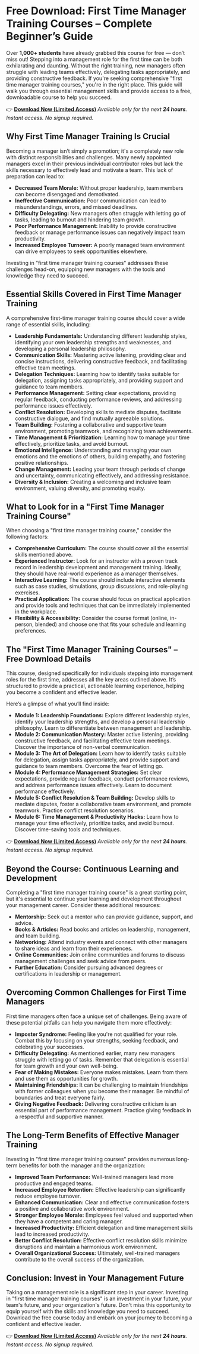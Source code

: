 # Free Download: First Time Manager Training Courses – Complete Beginner’s Guide

Over **1,000+ students** have already grabbed this course for free — don’t miss out!
Stepping into a management role for the first time can be both exhilarating and daunting. Without the right training, new managers often struggle with leading teams effectively, delegating tasks appropriately, and providing constructive feedback. If you're seeking comprehensive "first time manager training courses," you're in the right place. This guide will walk you through essential management skills and provide access to a free, downloadable course to help you succeed.

👉 [**Download Now (Limited Access)**](https://udemywork.com/first-time-manager-training-courses)
_Available only for the next **24 hours**. Instant access. No signup required._

## Why First Time Manager Training Is Crucial

Becoming a manager isn’t simply a promotion; it's a completely new role with distinct responsibilities and challenges. Many newly appointed managers excel in their previous individual contributor roles but lack the skills necessary to effectively lead and motivate a team. This lack of preparation can lead to:

*   **Decreased Team Morale:** Without proper leadership, team members can become disengaged and demotivated.
*   **Ineffective Communication:** Poor communication can lead to misunderstandings, errors, and missed deadlines.
*   **Difficulty Delegating:** New managers often struggle with letting go of tasks, leading to burnout and hindering team growth.
*   **Poor Performance Management:** Inability to provide constructive feedback or manage performance issues can negatively impact team productivity.
*   **Increased Employee Turnover:** A poorly managed team environment can drive employees to seek opportunities elsewhere.

Investing in "first time manager training courses" addresses these challenges head-on, equipping new managers with the tools and knowledge they need to succeed.

## Essential Skills Covered in First Time Manager Training

A comprehensive first-time manager training course should cover a wide range of essential skills, including:

*   **Leadership Fundamentals:** Understanding different leadership styles, identifying your own leadership strengths and weaknesses, and developing a personal leadership philosophy.
*   **Communication Skills:** Mastering active listening, providing clear and concise instructions, delivering constructive feedback, and facilitating effective team meetings.
*   **Delegation Techniques:** Learning how to identify tasks suitable for delegation, assigning tasks appropriately, and providing support and guidance to team members.
*   **Performance Management:** Setting clear expectations, providing regular feedback, conducting performance reviews, and addressing performance issues effectively.
*   **Conflict Resolution:** Developing skills to mediate disputes, facilitate constructive dialogue, and find mutually agreeable solutions.
*   **Team Building:** Fostering a collaborative and supportive team environment, promoting teamwork, and recognizing team achievements.
*   **Time Management & Prioritization:** Learning how to manage your time effectively, prioritize tasks, and avoid burnout.
*   **Emotional Intelligence:** Understanding and managing your own emotions and the emotions of others, building empathy, and fostering positive relationships.
*   **Change Management:** Leading your team through periods of change and uncertainty, communicating effectively, and addressing resistance.
*   **Diversity & Inclusion:** Creating a welcoming and inclusive team environment, valuing diversity, and promoting equity.

## What to Look for in a "First Time Manager Training Course"

When choosing a "first time manager training course," consider the following factors:

*   **Comprehensive Curriculum:** The course should cover all the essential skills mentioned above.
*   **Experienced Instructor:** Look for an instructor with a proven track record in leadership development and management training. Ideally, they should have real-world experience as a manager themselves.
*   **Interactive Learning:** The course should include interactive elements such as case studies, simulations, group discussions, and role-playing exercises.
*   **Practical Application:** The course should focus on practical application and provide tools and techniques that can be immediately implemented in the workplace.
*   **Flexibility & Accessibility:** Consider the course format (online, in-person, blended) and choose one that fits your schedule and learning preferences.

## The "First Time Manager Training Courses" – Free Download Details

This course, designed specifically for individuals stepping into management roles for the first time, addresses all the key areas outlined above. It’s structured to provide a practical, actionable learning experience, helping you become a confident and effective leader.

Here’s a glimpse of what you’ll find inside:

*   **Module 1: Leadership Foundations:** Explore different leadership styles, identify your leadership strengths, and develop a personal leadership philosophy. Learn to differentiate between management and leadership.
*   **Module 2: Communication Mastery:** Master active listening, providing constructive feedback, and facilitating effective team meetings. Discover the importance of non-verbal communication.
*   **Module 3: The Art of Delegation:** Learn how to identify tasks suitable for delegation, assign tasks appropriately, and provide support and guidance to team members. Overcome the fear of letting go.
*   **Module 4: Performance Management Strategies:** Set clear expectations, provide regular feedback, conduct performance reviews, and address performance issues effectively. Learn to document performance effectively.
*   **Module 5: Conflict Resolution & Team Building:** Develop skills to mediate disputes, foster a collaborative team environment, and promote teamwork. Practice conflict resolution scenarios.
*   **Module 6: Time Management & Productivity Hacks:** Learn how to manage your time effectively, prioritize tasks, and avoid burnout. Discover time-saving tools and techniques.

👉 [**Download Now (Limited Access)**](https://udemywork.com/first-time-manager-training-courses)
_Available only for the next **24 hours**. Instant access. No signup required._

## Beyond the Course: Continuous Learning and Development

Completing a "first time manager training course" is a great starting point, but it's essential to continue your learning and development throughout your management career. Consider these additional resources:

*   **Mentorship:** Seek out a mentor who can provide guidance, support, and advice.
*   **Books & Articles:** Read books and articles on leadership, management, and team building.
*   **Networking:** Attend industry events and connect with other managers to share ideas and learn from their experiences.
*   **Online Communities:** Join online communities and forums to discuss management challenges and seek advice from peers.
*   **Further Education:** Consider pursuing advanced degrees or certifications in leadership or management.

## Overcoming Common Challenges for First Time Managers

First time managers often face a unique set of challenges. Being aware of these potential pitfalls can help you navigate them more effectively:

*   **Imposter Syndrome:** Feeling like you're not qualified for your role. Combat this by focusing on your strengths, seeking feedback, and celebrating your successes.
*   **Difficulty Delegating:** As mentioned earlier, many new managers struggle with letting go of tasks. Remember that delegation is essential for team growth and your own well-being.
*   **Fear of Making Mistakes:** Everyone makes mistakes. Learn from them and use them as opportunities for growth.
*   **Maintaining Friendships:** It can be challenging to maintain friendships with former colleagues when you become their manager. Be mindful of boundaries and treat everyone fairly.
*   **Giving Negative Feedback:** Delivering constructive criticism is an essential part of performance management. Practice giving feedback in a respectful and supportive manner.

## The Long-Term Benefits of Effective Manager Training

Investing in "first time manager training courses" provides numerous long-term benefits for both the manager and the organization:

*   **Improved Team Performance:** Well-trained managers lead more productive and engaged teams.
*   **Increased Employee Retention:** Effective leadership can significantly reduce employee turnover.
*   **Enhanced Communication:** Clear and effective communication fosters a positive and collaborative work environment.
*   **Stronger Employee Morale:** Employees feel valued and supported when they have a competent and caring manager.
*   **Increased Productivity:** Efficient delegation and time management skills lead to increased productivity.
*   **Better Conflict Resolution:** Effective conflict resolution skills minimize disruptions and maintain a harmonious work environment.
*   **Overall Organizational Success:** Ultimately, well-trained managers contribute to the overall success of the organization.

## Conclusion: Invest in Your Management Future

Taking on a management role is a significant step in your career. Investing in "first time manager training courses" is an investment in your future, your team's future, and your organization's future. Don't miss this opportunity to equip yourself with the skills and knowledge you need to succeed. Download the free course today and embark on your journey to becoming a confident and effective leader.

👉 [**Download Now (Limited Access)**](https://udemywork.com/first-time-manager-training-courses)
_Available only for the next **24 hours**. Instant access. No signup required._
